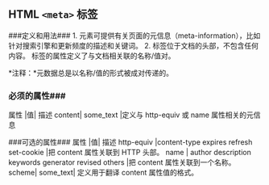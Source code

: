 ## HTML `<meta>` 标签 ##
###定义和用法###
1.<meta> 元素可提供有关页面的元信息（meta-information），比如针对搜索引擎和更新频度的描述和关键词。
2.<meta> 标签位于文档的头部，不包含任何内容。<meta> 标签的属性定义了与文档相关联的名称/值对。

*注释：*元数据总是以名称/值的形式被成对传递的。
### 必须的属性###

属性	|值|	描述
content|	some_text	|定义与 http-equiv 或 name 属性相关的元信息

###可选的属性###
属性	|值|	描述
http-equiv	|content-type
expires
refresh
set-cookie
|把 content 属性关联到 HTTP 头部。
name	|
author
description
keywords
generator
revised
others
|把 content 属性关联到一个名称。
scheme|	some_text|	定义用于翻译 content 属性值的格式。

